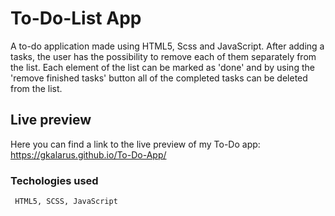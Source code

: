 # To-Do-List App
A to-do application made using HTML5, Scss and JavaScript. After adding a tasks, the user has the possibility to remove each of them separately from the list. Each element of the list can be marked as 'done' and by using the 'remove finished tasks' button all of the completed tasks can be deleted from the list.

## Live preview

Here you can find a link to the live preview of my To-Do app:
https://gkalarus.github.io/To-Do-App/

### Techologies used

```
 HTML5, SCSS, JavaScript
```